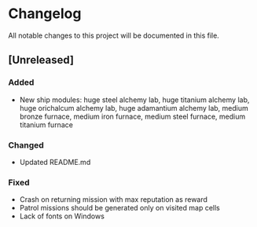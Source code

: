 # Changelog
All notable changes to this project will be documented in this file.

## [Unreleased]

### Added
- New ship modules: huge steel alchemy lab, huge titanium alchemy lab, huge
  orichalcum alchemy lab, huge adamantium alchemy lab, medium bronze furnace,
  medium iron furnace, medium steel furnace, medium titanium furnace

### Changed
- Updated README.md

### Fixed
- Crash on returning mission with max reputation as reward
- Patrol missions should be generated only on visited map cells
- Lack of fonts on Windows
